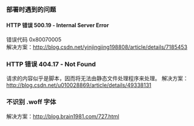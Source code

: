 ﻿<!--
* Licensed under MIT (https://github.com/jinyahuan/effective-notebook/blob/master/LICENSE)
* @author JinYahuan
* @since 1.0.0
-->

### 部署时遇到的问题

#### HTTP 错误 500.19 - Internal Server Error
错误代码 0x80070005   
解决方案：http://blog.csdn.net/yinjingjing198808/article/details/7185453

### HTTP 错误 404.17 - Not Found
请求的内容似乎是脚本，因而将无法由静态文件处理程序来处理。 
解决方案：http://blog.csdn.net/u010028869/article/details/49338131  

### 不识别 .woff 字体
解决方案：http://blog.brain1981.com/727.html  
